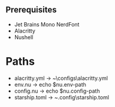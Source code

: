 ## Prerequisites
- Jet Brains Mono NerdFont
- Alacritty 
- Nushell

# Paths
- alacritty.yml -> ~\configs\alacritty.yml
- env.nu -> echo $nu.env-path
- config.nu -> echo $nu.config-path
- starship.toml -> ~\.config\starship.toml
